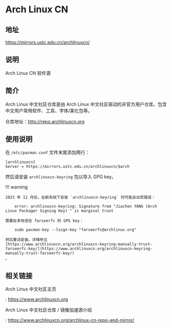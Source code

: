# Arch Linux CN

## 地址

<https://mirrors.ustc.edu.cn/archlinuxcn/>

## 说明

Arch Linux CN 软件源

## 简介

Arch Linux 中文社区仓库是由 Arch Linux
中文社区驱动的非官方用户仓库。包含中文用户常用软件、工具、字体/美化包等。

仓库地址：http://repo.archlinuxcn.org

## 使用说明

在 `/etc/pacman.conf` 文件末尾添加两行：

    [archlinuxcn]
    Server = https://mirrors.ustc.edu.cn/archlinuxcn/$arch

然后请安装 `archlinuxcn-keyring` 包以导入 GPG key。

!!! warning

    2023 年 12 月后，在新系统下安装 `archlinuxcn-keyring` 时可能会出现错误：

        error: archlinuxcn-keyring: Signature from "Jiachen YANG (Arch Linux Packager Signing Key) " is marginal trust

    需要在本地信任 farseerfc 的 GPG key：

        sudo pacman-key --lsign-key "farseerfc@archlinux.org"

    然后重试安装。详情参见
    [https://www.archlinuxcn.org/archlinuxcn-keyring-manually-trust-farseerfc-key/](https://www.archlinuxcn.org/archlinuxcn-keyring-manually-trust-farseerfc-key/)
    。

## 相关链接

Arch Linux 中文社区主页

:   <https://www.archlinuxcn.org>

Arch Linux 中文社区仓库 / 镜像加速源介绍

:   <https://www.archlinuxcn.org/archlinux-cn-repo-and-mirror/>
